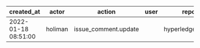 |          created_at | actor   | action               | user | repo             |
| ------------------- | ------- | -------------------- | ---- | ---------------- |
| 2022-01-18 08:51:00 | holiman | issue_comment.update |      | hyperledger/besu |
